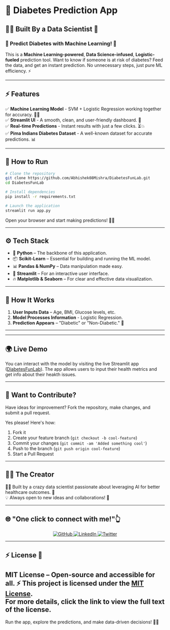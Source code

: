 # 🚀 Diabetes Prediction App

## 👨‍💻 Built By a Data Scientist 🤖

### 🧪 Predict Diabetes with Machine Learning! 🔮

This is a **Machine Learning-powered**, **Data Science-infused**, **Logistic-fueled** prediction tool. Want to know if someone is at risk of diabetes? Feed the data, and get an instant prediction. No unnecessary steps, just pure ML efficiency. ⚡

---

## ⚡ Features

✅ **Machine Learning Model** - SVM + Logistic Regression working together for accuracy. 🤜🤛  
✅ **Streamlit UI** - A smooth, clean, and user-friendly dashboard. 🎨  
✅ **Real-time Predictions** - Instant results with just a few clicks. ⏳💥  
✅ **Pima Indians Diabetes Dataset** - A well-known dataset for accurate predictions. 📊  
 
---

## 🚀 How to Run

```bash
# Clone the repository
git clone https://github.com/Abhishek08Mishra/DiabetesFunLab.git
cd DiabetesFunLab

# Install dependencies
pip install -r requirements.txt

# Launch the application
streamlit run app.py
```

Open your browser and start making predictions! 🎩✨

---

## ⚙️ Tech Stack

- 🐍 **Python** – The backbone of this application.  
- 📦 **Scikit-Learn** – Essential for building and running the ML model.  
- 📊 **Pandas & NumPy** – Data manipulation made easy.  
- 🎨 **Streamlit** – For an interactive user interface.  
- 🔥 **Matplotlib & Seaborn** – For clear and effective data visualization.  

---

## 🤯 How It Works

1. **User Inputs Data** – Age, BMI, Glucose levels, etc.  
2. **Model Processes Information** - Logistic Regression.  
3. **Prediction Appears** – "Diabetic" or "Non-Diabetic." 🍬    

---
---

## 🌍 Live Demo

You can interact with the model by visiting the live Streamlit app ([DiabetesFunLab](https://diabetesfunlab.streamlit.app/)). The app allows users to input their health metrics and get info about their heakth issues.

---


## 🤝 Want to Contribute?

Have ideas for improvement? Fork the repository, make changes, and submit a pull request.

Yes please! Here's how:

1. Fork it
2. Create your feature branch (`git checkout -b cool-feature`)
3. Commit your changes (`git commit -am 'Added something cool'`)
4. Push to the branch (`git push origin cool-feature`)
5. Start a Pull Request

---

## 🦸‍♂️ The Creator

👨‍💻 Built by a crazy data scientist passionate about leveraging AI for better healthcare outcomes. 🚀   
💡 Always open to new ideas and collaborations! 📩  

---

## 🌐 "One click to connect with me!"👆

<p align="center">
  <a href="https://github.com/Abhishek08Mishra">
    <img src="https://img.shields.io/badge/GitHub-000?style=for-the-badge&logo=github&logoColor=white" alt="GitHub">
  </a>
  <a href="https://linkedin.com/in/abhishek-mishra-120799281">
    <img src="https://img.shields.io/badge/LinkedIn-0077B5?style=for-the-badge&logo=linkedin&logoColor=white" alt="LinkedIn">
  </a>
  <a href="https://x.com/Abhi__57">
    <img src="https://img.shields.io/badge/Twitter-1DA1F2?style=for-the-badge&logo=twitter&logoColor=white" alt="Twitter">
  </a>
</p> 

---


## ⚡ License 🪪

**MIT License** – Open-source and accessible for all. ⚡
This project is licensed under the [MIT License](./LICENSE).  
For more details, click the link to view the full text of the license.
---

Run the app, explore the predictions, and make data-driven decisions! 🚀🔥

